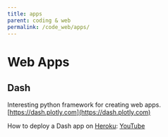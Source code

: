 ```yaml
---
title: apps
parent: coding & web
permalink: /code_web/apps/
---
```


# Web Apps

## Dash

Interesting python framework for creating web apps. [https://dash.plotly.com](https://dash.plotly.com)

How to deploy a Dash app on [Heroku](https://www.heroku.com/home): [YouTube](https://youtu.be/b-M2KQ6_bM4)
